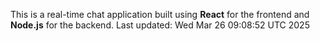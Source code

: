 This is a real-time chat application built using **React** for the frontend and **Node.js** for the backend.
Last updated: Wed Mar 26 09:08:52 UTC 2025
